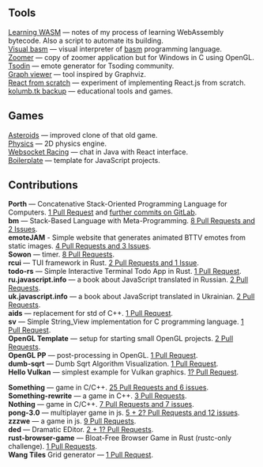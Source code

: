 ## Tools
[Learning WASM](https://github.com/kolumb/learning-wasm) — notes of my process of learning WebAssembly bytecode. Also a script to automate its building.
<br> [Visual basm](https://github.com/kolumb/visual-basm) — visual interpreter of [basm](https://github.com/tsoding/bm) programming language.
<br> [Zoomer](https://github.com/kolumb/zoomer) — copy of zoomer application but for Windows in C using OpenGL.
<br> [Tsodin](https://github.com/kolumb/tsodin) — emote generator for Tsoding community.
<br> [Graph viewer](https://github.com/kolumb/graphviewer) — tool inspired by Graphviz.
<br> [React from scratch](https://github.com/kolumb/reactfromscratch) — experiment of implementing React.js from scratch.
<br> [kolumb.tk backup](https://github.com/kolumb/kolumb.github.io) — educational tools and games.

## Games
[Asteroids](https://github.com/kolumb/asteroids) — improved clone of that old game.
<br> [Physics](https://github.com/kolumb/physics) — 2D physics engine.
<br> [Websocket Racing](https://github.com/kolumb/websocket-racing) — chat in Java with React interface.
<br> [Boilerplate](https://github.com/kolumb/boilerplate) — template for JavaScript projects.

## Contributions

**Porth** — Concatenative Stack-Oriented Programming Language for Computers. [1 Pull Request](https://github.com/tsoding/porth/issues?q=author%3Akolumb) and [further commits on GitLab](https://gitlab.com/tsoding/porth/-/commits/master?author=Danil%20Kolumbet).
<br> **bm** — Stack-Based Language with Meta-Programming. [8 Pull Requests and 2 Issues](https://github.com/tsoding/bm/issues?q=author%3Akolumb).
<br> **emoteJAM** - Simple website that generates animated BTTV emotes from static images. [4 Pull Requests and 3 Issues](https://github.com/tsoding/emoteJAM/issues?q=author%3Akolumb).
<br> **Sowon** — timer. [8 Pull Requests](https://github.com/tsoding/sowon/issues?q=author%3Akolumb).
<br> **rcui** — TUI framework in Rust. [2 Pull Requests and 1 Issue](https://github.com/tsoding/rcui/issues?q=author%3Akolumb).
<br> **todo-rs** — Simple Interactive Terminal Todo App in Rust. [1 Pull Request](https://github.com/tsoding/todo-rs/issues?q=author%3Akolumb).
<br> **ru.javascript.info** — a book about JavaScript translated in Russian. [2 Pull Requests](https://github.com/javascript-tutorial/ru.javascript.info/issues?q=author%3Akolumb).
<br> **uk.javascript.info** — a book about JavaScript translated in Ukrainian. [2 Pull Requests](https://github.com/javascript-tutorial/uk.javascript.info/issues?q=author%3Akolumb).
<br> **aids** — replacement for std of C++. [1 Pull Request](https://github.com/rexim/aids/issues?q=author%3Akolumb).
<br> **sv** — Simple String_View implementation for C programming language. [1 Pull Request](https://github.com/tsoding/sv/issues?q=author%3Akolumb).
<br> **OpenGL Template** — setup for starting small OpenGL projects. [2 Pull Requests](https://github.com/tsoding/opengl-template/issues?q=author%3Akolumb).
<br> **OpenGL PP** — post-processing in OpenGL. [1 Pull Request](https://github.com/tsoding/opengl-pp/issues?q=author%3Akolumb).
<br> **dumb-sqrt** — Dumb Sqrt Algorithm Visualization. [1 Pull Request](https://github.com/tsoding/dumb-sqrt/issues?q=author%3Akolumb).
<br> **Hello Vulkan** — simplest example for Vulkan graphics. [1? Pull Request](https://github.com/GPUOpen-LibrariesAndSDKs/HelloVulkan/issues?q=author%3Akolumb).

**Something** — game in C/C++. [25 Pull Requests and 6 issues](https://github.com/tsoding/something/issues?page=1&q=author%3Akolumb).
<br> **Something-rewrite** — a game in C++. [3 Pull Requests](https://github.com/tsoding/something-rewrite/issues?q=author%3Akolumb).
<br> **Nothing** — game in C/C++. [7 Pull Requests and 7 issues](https://github.com/tsoding/nothing/issues?q=author%3Akolumb).
<br> **pong-3.0** — multiplayer game in js. [5 + 2? Pull Requests and 12 issues](https://github.com/sdegueldre/pong-3.0/issues?q=author%3Akolumb).
<br> **zzzwe** — a game in js. [9 Pull Requests](https://github.com/tsoding/zzzwe/issues?q=author%3Akolumb).
<br> **ded** — Dramatic EDitor. [2 + 1? Pull Requests](https://github.com/tsoding/ded/issues?q=author%3Akolumb).
<br> **rust-browser-game** — Bloat-Free Browser Game in Rust (rustc-only challenge). [1 Pull Requests](https://github.com/tsoding/rust-browser-game/issues?q=author%3Akolumb).
<br> **Wang Tiles** Grid generator — [1 Pull Request](https://github.com/tsoding/wang-tiles/issues?q=author%3Akolumb).
